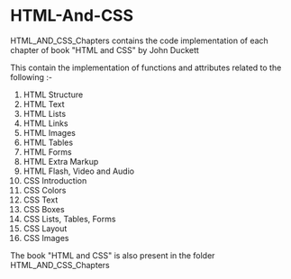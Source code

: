 # HTML-And-CSS

HTML_AND_CSS_Chapters contains the code implementation of each chapter of book "HTML and CSS" by John Duckett

This contain the implementation of functions and attributes related to the following :-
1. HTML Structure
2. HTML Text
3. HTML Lists
4. HTML Links
5. HTML Images
6. HTML Tables
7. HTML Forms
8. HTML Extra Markup
9. HTML Flash, Video and Audio
10. CSS Introduction
11. CSS Colors
12. CSS Text
13. CSS Boxes
14. CSS Lists, Tables, Forms
15. CSS Layout
16. CSS Images

The book "HTML and CSS" is also present in the folder HTML_AND_CSS_Chapters
